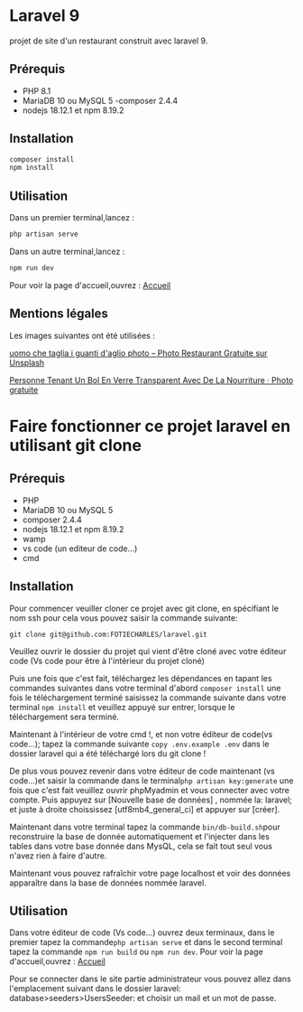 # Laravel 9

projet de site d'un restaurant construit avec laravel 9.

## Prérequis

- PHP 8.1
- MariaDB 10 ou MySQL 5
-composer 2.4.4
- nodejs 18.12.1 et npm 8.19.2

## Installation

```bash
composer install
npm install
```

## Utilisation

Dans un premier terminal,lancez :

```bash
php artisan serve
```

Dans un autre terminal,lancez :

```bash
npm run dev
```

Pour voir la page d'accueil,ouvrez : [Accueil](http://127.0.0.1:8000)

## Mentions légales

Les images suivantes ont été utilisées :

[uomo che taglia i guanti d'aglio photo – Photo Restaurant Gratuite sur Unsplash](https://unsplash.com/fr/photos/5JeTin55H9U)

[Personne Tenant Un Bol En Verre Transparent Avec De La Nourriture · Photo gratuite](https://www.pexels.com/fr-fr/photo/personne-tenant-un-bol-en-verre-transparent-avec-de-la-nourriture-6210433/)



# Faire fonctionner ce projet laravel en utilisant git clone

## Prérequis

- PHP
- MariaDB 10 ou MySQL 5
- composer 2.4.4
- nodejs 18.12.1 et npm 8.19.2
- wamp
- vs code (un editeur de code...)
- cmd
## Installation


Pour commencer veuiller cloner ce projet avec git clone, en spécifiant le nom ssh pour cela vous pouvez saisir la commande suivante:

`git clone git@github.com:FOTIECHARLES/laravel.git`

Veuillez ouvrir le dossier du projet qui vient d'être cloné avec votre éditeur code (Vs code pour être à l'intérieur du projet cloné)

Puis une fois que c'est fait, téléchargez les dépendances en tapant les commandes suivantes dans votre terminal d'abord `composer install` une fois le téléchargement terminé saisissez la commande suivante dans votre terminal `npm install` et veuillez appuyé sur entrer, lorsque le téléchargement sera terminé.

Maintenant à l'intérieur de votre cmd !, et non votre éditeur de code(vs code...); tapez la commande suivante `copy .env.example .env` dans le dossier laravel qui a été téléchargé lors du git clone !

 De plus vous pouvez revenir dans votre éditeur de code maintenant (vs code...)et saisir la commande dans le terminal`php artisan key:generate` une fois que c'est fait veuillez ouvrir phpMyadmin et vous connecter avec votre compte. Puis appuyez sur [Nouvelle base de données] , nommée la: laravel; et juste à droite choississez [utf8mb4_general_ci] et appuyer sur [créer].

Maintenant dans votre terminal tapez la commande `bin/db-build.sh`pour reconstruire la base de donnée automatiquement et l'injecter dans les tables dans votre base donnée dans MysQL, cela se fait tout seul vous n'avez rien à faire d'autre.

Maintenant vous pouvez rafraîchir votre page localhost et voir des données apparaître dans la base de données nommée laravel.

## Utilisation


Dans votre éditeur de code (Vs code...) ouvrez deux terminaux, dans le premier tapez la commande`php artisan serve` et dans le second terminal tapez la commande `npm run build` ou `npm run dev`.
Pour voir la page d'accueil,ouvrez : [Accueil](http://127.0.0.1:8000)


Pour se connecter dans le site partie administrateur vous pouvez allez dans l'emplacement suivant dans le dossier laravel: database>seeders>UsersSeeder: et choisir un mail et un mot de passe.